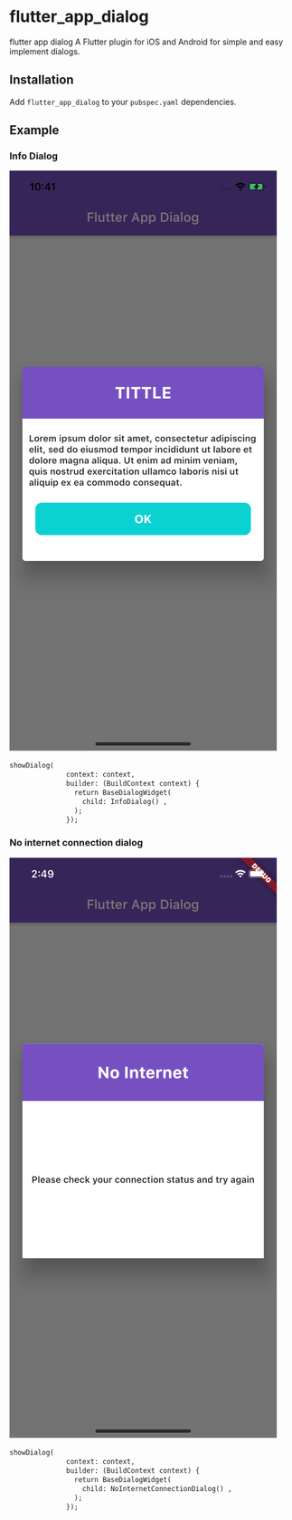# flutter_app_dialog

flutter app dialog
A Flutter plugin for iOS and Android for simple and easy implement dialogs.

## Installation

Add `flutter_app_dialog` to your `pubspec.yaml` dependencies. 
## Example
### Info Dialog
![alt text](doc/info_dialog.png)
```
showDialog(
              context: context,
              builder: (BuildContext context) {
                return BaseDialogWidget(
                  child: InfoDialog() ,
                );
              });
```
### No internet connection dialog
![alt text](doc/no_internet_connection.png)
```
showDialog(
              context: context,
              builder: (BuildContext context) {
                return BaseDialogWidget(
                  child: NoInternetConnectionDialog() ,
                );
              });
```